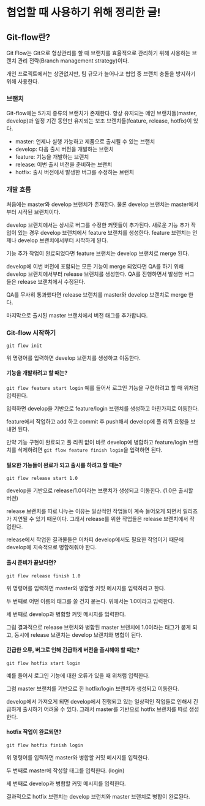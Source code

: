 # 협업할 때 사용하기 위해 정리한 글!

## Git-flow란?

Git Flow는 Git으로 형상관리를 할 때 브랜치를 효율적으로 관리하기 위해 사용하는 브랜치 관리 전략(Branch management strategy)이다.

개인 프로젝트에서는 상관없지만, 팀 규모가 늘어나고 협업 중 브랜치 충돌을 방지하기 위해 사용한다.

### 브랜치

Git-flow에는 5가지 종류의 브랜치가 존재한다.
항상 유지되는 메인 브랜치들(master, develop)과 일정 기간 동안만 유지되는 보조 브랜치들(feature, release, hotfix)이 있다.

- master: 언제나 실행 가능하고 제품으로 출시될 수 있는 브랜치
- develop: 다음 출시 버전을 개발하는 브랜치
- feature: 기능을 개발하는 브랜치
- release: 이번 출시 버전을 준비하는 브랜치
- hotfix: 출시 버전에서 발생한 버그를 수정하는 브랜치

### 개발 흐름

처음에는 master와 develop 브랜치가 존재한다. 물론 develop 브랜치는 master에서부터 시작된 브랜치이다.

develop 브랜치에서는 상시로 버그를 수정한 커밋들이 추가된다. 새로운 기능 추가 작업이 있는 경우 develop 브랜치에서 feature 브랜치를 생성한다. feature 브랜치는 언제나 develop 브랜치에서부터 시작하게 된다.

기능 추가 작업이 완료되었다면 feature 브랜치는 develop 브랜치로 merge 된다.

develop에 이번 버전에 포함되는 모든 기능이 merge 되었다면 QA를 하기 위해 develop 브랜치에서부터 release 브랜치를 생성한다. QA를 진행하면서 발생한 버그들은 release 브랜치에서 수정된다.

QA를 무사히 통과했다면 release 브랜치를 master와 develop 브랜치로 merge 한다.

마지막으로 출시된 master 브랜치에서 버전 태그를 추가합니다.

### Git-flow 시작하기

`git flow init`

위 명령어를 입력하면 develop 브랜치를 생성하고 이동한다.

#### 기능을 개발하려고 할 때는?

`git flow feature start login`
예를 들어서 로그인 기능을 구현하려고 할 때 위처럼 입력한다.

입력하면 develop을 기반으로 feature/login 브랜치를 생성하고 마찬가지로 이동한다.

feature에서 작업하고 add 하고 commit 후 push해서 develop에 풀 리퀴 요청을 보내면 된다.

만약 기능 구현이 완료되고 풀 리퀴 없이 바로 develop에 병합하고 feature/login 브랜치를 삭제하려면 `git flow feature finish login`을 입력하면 된다.

#### 필요한 기능들이 완료가 되고 출시를 하려고 할 때는?

`git flow release start 1.0`

develop을 기반으로 release/1.0이라는 브랜치가 생성되고 이동한다. (1.0은 출시할 버전)

release 브랜치를 따로 나누는 이유는 일상적인 작업들이 계속 들어오게 되면서 릴리즈가 지연될 수 있기 때문이다. 그래서 release를 위한 작업들은 release 브랜치에서 작업한다.

release에서 작업한 결과물들은 어차피 develop에서도 필요한 작업이기 때문에 develop에 지속적으로 병합해줘야 한다.

#### 출시 준비가 끝났다면?

`git flow release finish 1.0`

위 명령어를 입력하면 master와 병합할 커밋 메시지를 입력하라고 한다.

두 번째로 어떤 이름의 태그를 쓸 건지 묻는다. 위에서는 1.0이라고 입력한다.

세 번째로 develop과 병합할 커밋 메시지를 입력한다.

그럼 결과적으로 release 브랜치와 병합된 master 브랜치에 1.0이라는 태그가 붙게 되고,
동시에 release 브랜치는 develop 브랜치와 병합이 된다.

#### 긴급한 오류, 버그로 인해 긴급하게 버전을 출시해야 할 때는?

`git flow hotfix start login`

예를 들어서 로그인 기능에 대한 오류가 있을 때 위처럼 입력한다.

그럼 master 브랜치를 기반으로 한 hotfix/login 브랜치가 생성되고 이동한다.

develop에서 가져오게 되면 develop에서 진행되고 있는 일상적인 작업들로 인해서 긴급하게 출시하기 어려울 수 있다. 그래서 master를 기반으로 hotfix 브랜치를 따로 생성한다.

#### hotfix 작업이 완료되면?

`git flow hotfix finish login`

위 명령어를 입력하면 master와 병합할 커밋 메시지를 입력한다.

두 번째로 master에 작성할 태그를 입력한다. (login)

세 번째로 develop과 병합할 커밋 메시지를 입력한다.

결과적으로 hotfix 브랜치는 develop 브런치와 master 브랜치로 병합이 완료된다.
